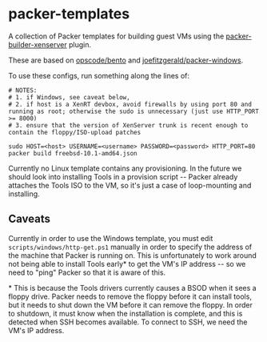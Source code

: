 packer-templates
================

A collection of Packer templates for building guest VMs using the [packer-builder-xenserver](https://github.com/rdobson/packer-builder-xenserver) plugin.

These are based on [opscode/bento](https://github.com/opscode/bento) and [joefitzgerald/packer-windows](https://github.com/joefitzgerald/packer-windows).

To use these configs, run something along the lines of:
```shell
# NOTES:
# 1. if Windows, see caveat below,
# 2. if host is a XenRT devbox, avoid firewalls by using port 80 and running as root; otherwise the sudo is unnecessary (just use HTTP_PORT >= 8000)
# 3. ensure that the version of XenServer trunk is recent enough to contain the floppy/ISO-upload patches

sudo HOST=<host> USERNAME=<username> PASSWORD=<password> HTTP_PORT=80 packer build freebsd-10.1-amd64.json
```

Currently no Linux template contains any provisioning. In the future we should look into installing Tools in a provision script -- Packer already attaches the Tools ISO to the VM, so it's just a case of loop-mounting and installing.

## Caveats

Currently in order to use the Windows template, you must edit `scripts/windows/http-get.ps1` manually in order to specify the address of the machine that Packer is running on. This is unfortunately to work around not being able to install Tools early\* to get the VM's IP address -- so we need to "ping" Packer so that it is aware of this.

\* This is because the Tools drivers currently causes a BSOD when it sees a floppy drive. Packer needs to remove the floppy before it can install tools, but it needs to shut down the VM before it can remove the floppy. In order to shutdown, it must know when the installation is complete, and this is detected when SSH becomes available. To connect to SSH, we need the VM's IP address.
